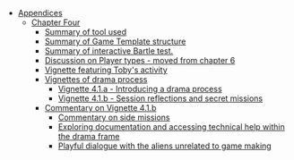 -   [Appendices](#appendices)
    -   [Chapter Four](#chapter-four)
        -   [Summary of tool used](#summary-of-tool-used)
        -   [Summary of Game Template
            structure](#summary-of-game-template-structure)
        -   [Summary of interactive Bartle
            test.](#summary-of-interactive-bartle-test.)
        -   [Discussion on Player types - moved from chapter
            6](#discussion-on-player-types---moved-from-chapter-6)
        -   [Vignette featuring Toby's
            activity](#vignette-featuring-tobys-activity)
        -   [Vignettes of drama process](#vignettes-of-drama-process)
            -   [Vignette 4.1.a - Introducing a drama
                process](#vignette-4.1.a---introducing-a-drama-process)
            -   [Vignette 4.1.b - Session reflections and secret
                missions](#vignette-4.1.b---session-reflections-and-secret-missions)
        -   [Commentary on Vignette
            4.1.b](#commentary-on-vignette-4.1.b)
            -   [Commentary on side
                missions](#commentary-on-side-missions)
            -   [Exploring documentation and accessing technical help
                within the drama
                frame](#exploring-documentation-and-accessing-technical-help-within-the-drama-frame)
            -   [Playful dialogue with the aliens unrelated to game
                making](#playful-dialogue-with-the-aliens-unrelated-to-game-making)

